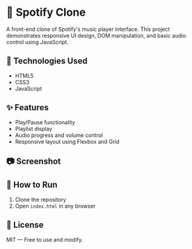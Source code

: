 # 🎵 Spotify Clone

A front-end clone of Spotify's music player interface. This project demonstrates responsive UI design, DOM manipulation, and basic audio control using JavaScript.

## 🔧 Technologies Used
- HTML5
- CSS3
- JavaScript

## ✨ Features
- Play/Pause functionality
- Playlist display
- Audio progress and volume control
- Responsive layout using Flexbox and Grid

## 📷 Screenshot


## 🚀 How to Run
1. Clone the repository
2. Open `index.html` in any browser

## 📜 License
MIT — Free to use and modify.
